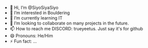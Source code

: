 - 👋 Hi, I’m @SiyoSiyaSiyo
- 👀 I’m interested in Bouldering
- 🌱 I’m currently learning IT
- 💞️ I’m looking to collaborate on many projects in the future.
- 📫 How to reach me DISCORD: trueyeetus. Just say it's for github
- 😄 Pronouns: He/Him
- ⚡ Fun fact: ...

<!---
SiyoSiyaSiyo/SiyoSiyaSiyo is a ✨ special ✨ repository because its `README.md` (this file) appears on your GitHub profile.
You can click the Preview link to take a look at your changes.
--->
